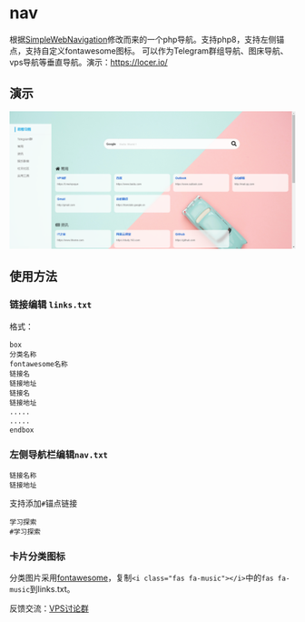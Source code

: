 # nav
根据[SimpleWebNavigation](https://github.com/KrunkZhou/SimpleWebNavigation)修改而来的一个php导航。支持php8，支持左侧锚点，支持自定义fontawesome图标。
可以作为Telegram群组导航、图床导航、vps导航等垂直导航。演示：https://locer.io/
## 演示
![演示](/demo.png)

## 使用方法
### 链接编辑 `links.txt`

格式：
```
box
分类名称
fontawesome名称
链接名
链接地址
链接名
链接地址
.....
.....
endbox
```
### 左侧导航栏编辑`nav.txt` 
```
链接名称
链接地址
```

支持添加`#`锚点链接
```
学习探索
#学习探索
```

### 卡片分类图标

分类图片采用[fontawesome](https://fontawesome.com)，复制`<i class="fas fa-music"></i>`中的`fas fa-music`到links.txt。


反馈交流：[VPS讨论群](https://t.me/vpsqun)
